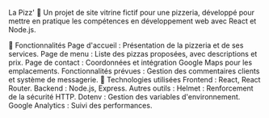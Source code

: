 La Pizz' 🍕
Un projet de site vitrine fictif pour une pizzeria, développé pour mettre en pratique les compétences en développement web avec React et Node.js.

🌟 Fonctionnalités
Page d'accueil : Présentation de la pizzeria et de ses services.
Page de menu : Liste des pizzas proposées, avec descriptions et prix.
Page de contact : Coordonnées et intégration Google Maps pour les emplacements.
Fonctionnalités prévues :
Gestion des commentaires clients et système de messagerie.
🔧 Technologies utilisées
Frontend : React, React Router.
Backend : Node.js, Express.
Autres outils :
Helmet : Renforcement de la sécurité HTTP.
Dotenv : Gestion des variables d'environnement.
Google Analytics : Suivi des performances.
